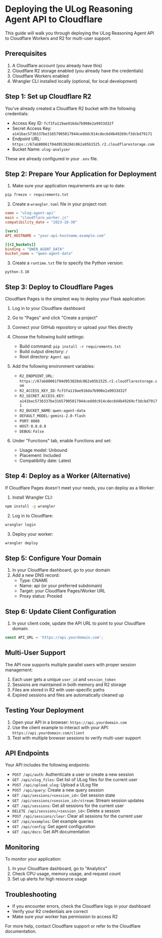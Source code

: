 # Deploying the ULog Reasoning Agent API to Cloudflare

This guide will walk you through deploying the ULog Reasoning Agent API to Cloudflare Workers and R2 for multi-user support.

## Prerequisites

1. A Cloudflare account (you already have this)
2. Cloudflare R2 storage enabled (you already have the credentials)
3. Cloudflare Workers enabled
4. Wrangler CLI installed locally (optional, for local development)

## Step 1: Set up Cloudflare R2

You've already created a Cloudflare R2 bucket with the following credentials:

- Access Key ID: `fcf3fa119ae916da7b908e2a9933d32f`
- Secret Access Key: `a141bac5736337be31657905017944cedddc914cdec6d4b49269cf3dcbd79171`
- Endpoint URL: `https://67ab80061f04d953828dc062a95b1525.r2.cloudflarestorage.com`
- Bucket Name: `ulog-analyzer`

These are already configured in your `.env` file.

## Step 2: Prepare Your Application for Deployment

1. Make sure your application requirements are up to date:

```bash
pip freeze > requirements.txt
```

2. Create a `wrangler.toml` file in your project root:

```toml
name = "ulog-agent-api"
main = "cloudflare_worker.js"
compatibility_date = "2023-10-30"

[vars]
API_HOSTNAME = "your-api-hostname.example.com"

[[r2_buckets]]
binding = "QWEN_AGENT_DATA"
bucket_name = "qwen-agent-data"
```

3. Create a `runtime.txt` file to specify the Python version:

```
python-3.10
```

## Step 3: Deploy to Cloudflare Pages

Cloudflare Pages is the simplest way to deploy your Flask application:

1. Log in to your Cloudflare dashboard
2. Go to "Pages" and click "Create a project"
3. Connect your GitHub repository or upload your files directly
4. Choose the following build settings:
   - Build command: `pip install -r requirements.txt`
   - Build output directory: `/`
   - Root directory: `Agent api`

5. Add the following environment variables:
   - `R2_ENDPOINT_URL`: `https://67ab80061f04d953828dc062a95b1525.r2.cloudflarestorage.com`
   - `R2_ACCESS_KEY_ID`: `fcf3fa119ae916da7b908e2a9933d32f`
   - `R2_SECRET_ACCESS_KEY`: `a141bac5736337be31657905017944cedddc914cdec6d4b49269cf3dcbd79171`
   - `R2_BUCKET_NAME`: `qwen-agent-data`
   - `DEFAULT_MODEL`: `gemini-2.0-flash`
   - `PORT`: `8080`
   - `HOST`: `0.0.0.0`
   - `DEBUG`: `False`

6. Under "Functions" tab, enable Functions and set:
   - Usage model: Unbound
   - Placement: Included
   - Compatibility date: Latest

## Step 4: Deploy as a Worker (Alternative)

If Cloudflare Pages doesn't meet your needs, you can deploy as a Worker:

1. Install Wrangler CLI:

```bash
npm install -g wrangler
```

2. Log in to Cloudflare:

```bash
wrangler login
```

3. Deploy your worker:

```bash
wrangler deploy
```

## Step 5: Configure Your Domain

1. In your Cloudflare dashboard, go to your domain
2. Add a new DNS record:
   - Type: CNAME
   - Name: api (or your preferred subdomain)
   - Target: your Cloudflare Pages/Worker URL
   - Proxy status: Proxied

## Step 6: Update Client Configuration

1. In your client code, update the API URL to point to your Cloudflare domain:

```javascript
const API_URL = 'https://api.yourdomain.com';
```

## Multi-User Support

The API now supports multiple parallel users with proper session management:

1. Each user gets a unique `user_id` and `session_token`
2. Sessions are maintained in both memory and R2 storage
3. Files are stored in R2 with user-specific paths
4. Expired sessions and files are automatically cleaned up

## Testing Your Deployment

1. Open your API in a browser: `https://api.yourdomain.com`
2. Use the client example to interact with your API: `https://api.yourdomain.com/client`
3. Test with multiple browser sessions to verify multi-user support

## API Endpoints

Your API includes the following endpoints:

- `POST /api/auth`: Authenticate a user or create a new session
- `GET /api/ulog_files`: Get list of ULog files for the current user
- `POST /api/upload_ulog`: Upload a ULog file
- `POST /api/query`: Create a new query session
- `GET /api/sessions/<session_id>`: Get session state
- `GET /api/sessions/<session_id>/stream`: Stream session updates
- `GET /api/sessions`: Get all sessions for the current user
- `DELETE /api/sessions/<session_id>`: Delete a session
- `POST /api/sessions/clear`: Clear all sessions for the current user
- `GET /api/examples`: Get example queries
- `GET /api/config`: Get agent configuration
- `GET /api/docs`: Get API documentation

## Monitoring

To monitor your application:

1. In your Cloudflare dashboard, go to "Analytics"
2. Check CPU usage, memory usage, and request count
3. Set up alerts for high resource usage

## Troubleshooting

- If you encounter errors, check the Cloudflare logs in your dashboard
- Verify your R2 credentials are correct
- Make sure your worker has permission to access R2

For more help, contact Cloudflare support or refer to the Cloudflare documentation.
